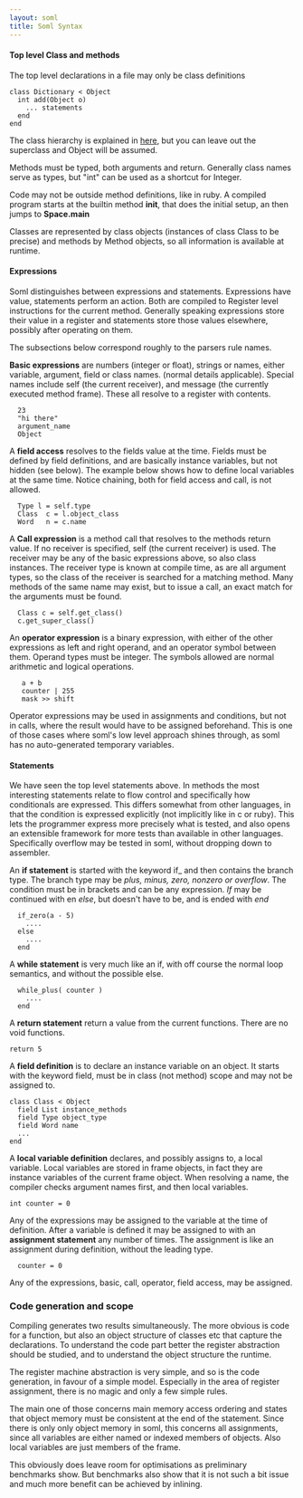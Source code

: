 ```yaml
---
layout: soml
title: Soml Syntax
---
```



#### Top level Class and methods

The top level declarations in a file may only be class definitions

    class Dictionary < Object
      int add(Object o)
        ... statements
      end
    end

The class hierarchy is explained in [here](parfait.html), but you can leave out the superclass
and Object will be assumed.

Methods must be typed, both arguments and return. Generally class names serve as types, but "int" can
be used as a shortcut for Integer.

Code may not be outside method definitions, like in ruby. A compiled program starts at the builtin
method __init__, that does the initial setup, an then jumps to **Space.main**

Classes are represented by class objects (instances of class Class to be precise) and methods by
Method objects, so all information is available at runtime.

#### Expressions

Soml distinguishes between expressions and statements. Expressions have value, statements perform an
action. Both are compiled to Register level instructions for the current method. Generally speaking
expressions store their value in a register and statements store those values elsewhere, possibly
after operating on them.

The subsections below correspond roughly to the parsers rule names.

**Basic expressions** are numbers (integer or float), strings or names, either variable, argument,
field or class names. (normal details applicable). Special names include self (the current
receiver), and message (the currently executed method frame). These all resolve to a register
with contents.

      23
      "hi there"
      argument_name
      Object

A **field access** resolves to the fields value at the time. Fields must be defined by
field definitions, and are basically instance variables, but not hidden (see below).
The example below shows how to define local variables at the same time. Notice chaining, both for
field access and call, is not allowed.

      Type l = self.type
      Class  c = l.object_class
      Word   n = c.name

A **Call expression** is a method call that resolves to the methods return value. If no receiver is
specified, self (the current receiver) is used. The receiver may be any of the basic expressions
above, so also class instances. The receiver type is known at compile time, as are all argument
types, so the class of the receiver is searched for a matching method. Many methods of the same
name may exist, but to issue a call, an exact match for the arguments must be found.

      Class c = self.get_class()
      c.get_super_class()

An **operator expression** is a binary expression, with either of the other expressions as left
and right operand, and an operator symbol between them. Operand types must be integer.
The symbols allowed are normal arithmetic and logical operations.

       a + b
       counter | 255
       mask >> shift

Operator expressions may be used in assignments and conditions, but not in calls, where the result
would have to be assigned beforehand. This is one of those cases where soml's low level approach
shines through, as soml has no auto-generated temporary variables.

#### Statements

We have seen the top level statements above. In methods the most interesting statements relate to
flow control and specifically how conditionals are expressed. This differs somewhat from other
languages, in that the condition is expressed explicitly (not implicitly like in c or ruby).
This lets the programmer express more precisely what is tested, and also opens an extensible
framework for more tests than available in other languages. Specifically overflow may be tested in
soml, without dropping down to assembler.

An **if statement** is started with the keyword if_ and then contains the branch type. The branch
type may be *plus, minus, zero, nonzero or overflow*. The condition must be in brackets and can be
any expression. *If* may be continued with en *else*, but doesn't have to be, and is ended with *end*

      if_zero(a - 5)
        ....
      else
        ....
      end

A **while statement** is very much like an if, with off course the normal loop semantics, and
without the possible else.

      while_plus( counter )
        ....
      end

A **return statement** return a value from the current functions. There are no void functions.

    return 5


A **field definition** is to declare an instance variable on an object. It starts with the keyword
field, must be in class (not method) scope and may not be assigned to.

    class Class < Object
      field List instance_methods
      field Type object_type
      field Word name
      ...
    end

A **local variable definition** declares, and possibly assigns to, a local variable. Local variables
are stored in frame objects, in fact they are instance variables of the current frame object.
When resolving a name, the compiler checks argument names first, and then local variables.

    int counter = 0

Any of the expressions may be assigned to the variable at the time of definition. After a variable is
defined it may be assigned to with an **assignment statement** any number of times. The assignment
is like an assignment during definition, without the leading type.

      counter = 0

Any of the expressions, basic, call, operator, field access, may be assigned.

### Code generation and scope

Compiling generates two results simultaneously. The more obvious is code for a function, but also an
object structure of classes etc that capture the declarations. To understand the code part better
the register abstraction should be studied, and to understand the object structure the runtime.

The register machine abstraction is very simple, and so is the code generation, in favour of a simple
model. Especially in the area of register assignment, there is no magic and only a few simple rules.

The main one of those concerns main memory access ordering and states that object memory must
be consistent at the end of the statement. Since there is only only object memory in soml, this
concerns all assignments, since all variables are either named or indexed members of objects.
Also local variables are just members of the frame.

This obviously does leave room for optimisations as preliminary benchmarks show. But benchmarks also
show that it is not such a bit issue and much more benefit can be achieved by inlining.

